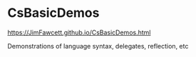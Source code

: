 # CsBasicDemos

https://JimFawcett.github.io/CsBasicDemos.html

Demonstrations of language syntax, delegates, reflection, etc
